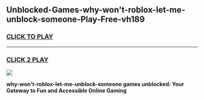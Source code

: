 
## Unblocked-Games-why-won't-roblox-let-me-unblock-someone-Play-Free-vh189
<h3>
<a href="https://premium76.site?title=why-won't-roblox-let-me-unblock-someone&ref=18A1">CLICK TO PLAY</a></h3>
<hr>

<h3>
<a href="https://premium76.site?title=why-won't-roblox-let-me-unblock-someone&ref=18A1">CLICK 2 PLAY</a>
  
</h3>

<a href="https://premium76.site?title=why-won't-roblox-let-me-unblock-someone&ref=18A1"><img src="https://clearcache.store/games.png"></a>


**why-won't-roblox-let-me-unblock-someone games unblocked: Your Gateway to Fun and Accessible Online Gaming**
